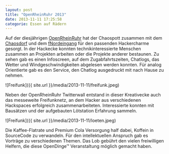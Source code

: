 ```yaml
---
layout: post
title: "OpenRheinRuhr 2013"
date: 2013-11-11 17:25:58
categorie: Essen auf Rädern
---
```

Auf der diesjährigen [OpenRheinRuhr](https://www.openrheinruhr.de) hat der Chaospott zusammen mit dem [Chaosdorf](https://chaosdorf.de) und dem [fNordeingang](https://fnordeingang.de) für den passenden Hackercharme gesorgt. In der Hackecke konnten technikinteressierte Menschen zusammen an Projekten arbeiten oder die Projekte anderer bestaunen. Zu sehen gab es einen Infoscreen, auf dem Zugabfahrtszeiten, Chatlogs, das Wetter und Windgeschwindigkeiten abgelesen werden konnten. Für analog Orientierte gab es den Service, den Chatlog ausgedruckt mit nach Hause zu nehmen. 

![Freifunk]({{ site.url }}/media/2013-11-11/freifunk.jpeg)

Neben der OpenRheinRuhr Twitterwall entstand in dieser Kreativecke auch das messeweite Freifunknetz, an dem Hacker aus verschiedenen Hackspaces erfolgreich zusammenarbeiteten. Interessierte konnten mit Bausätzen und der aufgebauten Lötstation Erfahrung sammeln.

![Freifunk]({{ site.url }}/media/2013-11-11/loeten.jpeg)

Die Kaffee-Flatrate und Premium Cola Versorgung half dabei, Koffein in SourceCode zu verwandeln. Für den intellektuellen Anspruch gab es Vorträge zu verschiedenen Themen. Das Lob gebührt den vielen freiwilligen Helfern, die diese OpenDinge&#8482; Veranstaltung möglich gemacht haben.
